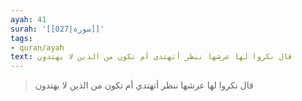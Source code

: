 ```yaml
---
ayah: 41
surah: '[[027|سورة]]'
tags:
- quran/ayah
text: قال نكروا لها عرشها ننظر أتهتدي أم تكون من الذين لا يهتدون
---
```

> قال نكروا لها عرشها ننظر أتهتدي أم تكون من الذين لا يهتدون

